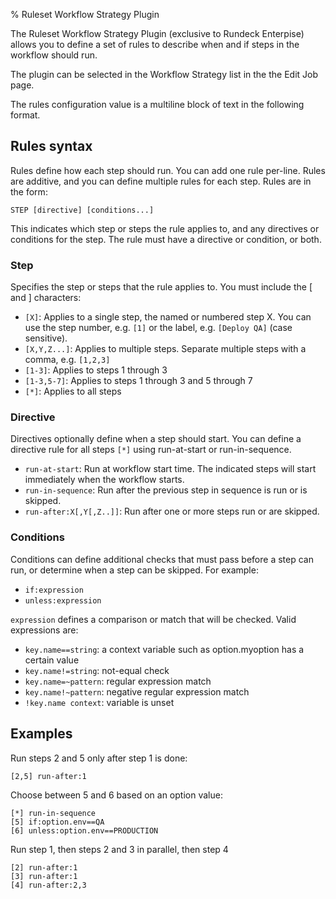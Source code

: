 % Ruleset Workflow Strategy Plugin

<!---
Original: http://support.rundeck.com/customer/en/portal/articles/2745900-ruleset-workflow-strategy-plugin-advanced-workflow-
--->

The Ruleset Workflow Strategy Plugin (exclusive to Rundeck Enterpise) allows you to define a set of rules to describe when and if steps in the workflow should run.

The plugin can be selected in the Workflow Strategy list in the the Edit Job page.
 
The rules configuration value is a multiline block of text in the following format.

## Rules syntax

Rules define how each step should run. You can add one rule per-line. Rules are additive, and you can define multiple rules for each step.
Rules are in the form:

```
STEP [directive] [conditions...]
```

This indicates which step or steps the rule applies to, and any directives or conditions for the step.
The rule must have a directive or condition, or both.

### Step

Specifies the step or steps that the rule applies to. You must include the [ and ] characters:

* `[X]`: Applies to a single step, the named or numbered step X. You can use the step number, e.g. `[1]` or the label, e.g. `[Deploy QA]` (case sensitive).
* `[X,Y,Z...]`: Applies to multiple steps. Separate multiple steps with a comma, e.g. `[1,2,3]`
* `[1-3]`: Applies to steps 1 through 3
* `[1-3,5-7]`: Applies to steps 1 through 3 and 5 through 7
* `[*]`: Applies to all steps

### Directive

Directives optionally define when a step should start. You can define a directive rule for all steps `[*]` using run-at-start or run-in-sequence.

* `run-at-start`: Run at workflow start time. The indicated steps will start immediately when the workflow starts.
* `run-in-sequence`: Run after the previous step in sequence is run or is skipped.
* `run-after:X[,Y[,Z..]]`: Run after one or more steps run or are skipped.
 
### Conditions

Conditions can define additional checks that must pass before a step can run, or determine when a step can be skipped. For example:

* `if:expression`
* `unless:expression`

`expression` defines a comparison or match that will be checked. Valid expressions are:

* `key.name==string`: a context variable such as option.myoption has a certain value
* `key.name!=string`: not-equal check
* `key.name=~pattern`: regular expression match
* `key.name!~pattern`: negative regular expression match
* `!key.name context`: variable is unset

## Examples

Run steps 2 and 5 only after step 1 is done:

```
[2,5] run-after:1
```

Choose between 5 and 6 based on an option value:

```
[*] run-in-sequence
[5] if:option.env==QA
[6] unless:option.env==PRODUCTION
```

Run step 1, then steps 2 and 3 in parallel, then step 4

```
[2] run-after:1
[3] run-after:1
[4] run-after:2,3
```
